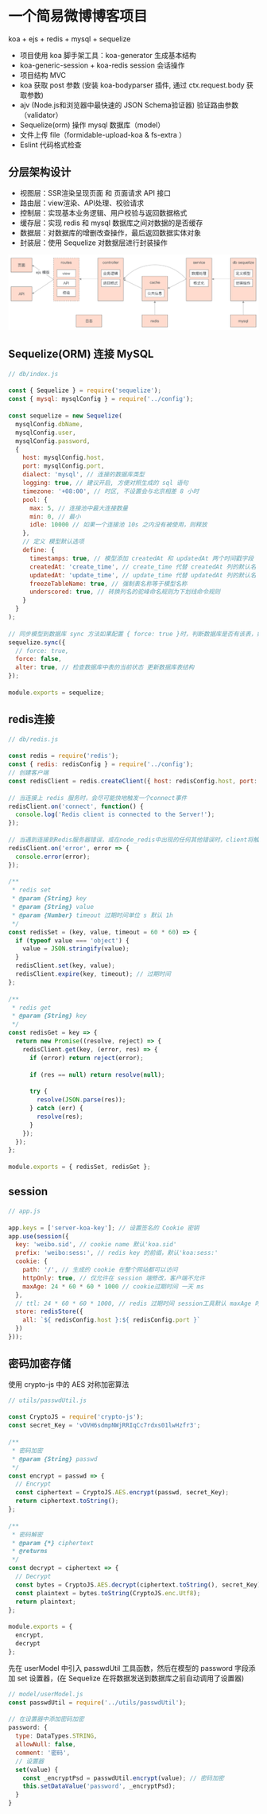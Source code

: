 # 一个简易微博博客项目

koa + ejs + redis + mysql + sequelize

- 项目使用 koa 脚手架工具：koa-generator 生成基本结构
- koa-generic-session + koa-redis session 会话操作
- 项目结构 MVC
- koa 获取 post 参数 (安装 koa-bodyparser 插件, 通过 ctx.request.body 获取参数)
- ajv (Node.js和浏览器中最快速的 JSON Schema验证器) 验证路由参数（validator）
- Sequelize(orm) 操作 mysql 数据库（model）
- 文件上传 file（formidable-upload-koa & fs-extra ）
- Eslint 代码格式检查

## 分层架构设计

- 视图层：SSR渲染呈现页面 和 页面请求 API 接口
- 路由层：view渲染、API处理、校验请求
- 控制层：实现基本业务逻辑、用户校验与返回数据格式
- 缓存层：实现 redis 和 mysql 数据库之间对数据的是否缓存
- 数据层：对数据库的增删改查操作，最后返回数据实体对象
- 封装层：使用 Sequelize 对数据层进行封装操作

![image](./public/img/mvc.png)

## Sequelize(ORM) 连接 MySQL

```js
// db/index.js

const { Sequelize } = require('sequelize');
const { mysql: mysqlConfig } = require('../config');

const sequelize = new Sequelize(
  mysqlConfig.dbName,
  mysqlConfig.user,
  mysqlConfig.password,
  {
    host: mysqlConfig.host,
    port: mysqlConfig.port,
    dialect: 'mysql', // 连接的数据库类型
    logging: true, // 建议开启, 方便对照生成的 sql 语句
    timezone: '+08:00', // 时区, 不设置会与北京相差 8 小时
    pool: {
      max: 5, // 连接池中最大连接数量
      min: 0, // 最小
      idle: 10000 // 如果一个连接池 10s 之内没有被使用，则释放
    },
    // 定义 模型默认选项
    define: {
      timestamps: true, // 模型添加 createdAt 和 updatedAt 两个时间戳字段
      createdAt: 'create_time', // create_time 代替 createdAt 列的默认名
      updatedAt: 'update_time', // update_time 代替 updatedAt 列的默认名
      freezeTableName: true, // 强制表名称等于模型名称
      underscored: true, // 转换列名的驼峰命名规则为下划线命令规则
    }
  }
);

// 同步模型到数据库 sync 方法如果配置 { force: true }时，判断数据库是否有该表，如果有则会删除表，再重建。
sequelize.sync({
  // force: true,
  force: false,
  alter: true, // 检查数据库中表的当前状态 更新数据库表结构
});

module.exports = sequelize;
```

## redis连接

```js
// db/redis.js

const redis = require('redis');
const { redis: redisConfig } = require('../config');
// 创建客户端
const redisClient = redis.createClient({ host: redisConfig.host, port: redisConfig.port });

// 当连接上 redis 服务时，会尽可能快地触发一个connect事件
redisClient.on('connect', function() {
  console.log('Redis client is connected to the Server!');
});

// 当遇到连接到Redis服务器错误，或在node_redis中出现的任何其他错误时，client将触发error事件
redisClient.on('error', error => {
  console.error(error);
});

/**
 * redis set
 * @param {String} key 
 * @param {String} value 
 * @param {Number} timeout 过期时间单位 s 默认 1h
 */
const redisSet = (key, value, timeout = 60 * 60) => {
  if (typeof value === 'object') {
    value = JSON.stringify(value);
  }
  redisClient.set(key, value);
  redisClient.expire(key, timeout); // 过期时间
};

/**
 * redis get
 * @param {String} key 
 */
const redisGet = key => {
  return new Promise((resolve, reject) => {
    redisClient.get(key, (error, res) => {
      if (error) return reject(error);

      if (res == null) return resolve(null);

      try {
        resolve(JSON.parse(res));
      } catch (err) {
        resolve(res);
      }
    });
  });
};

module.exports = { redisSet, redisGet };
```

## session

```js
// app.js

app.keys = ['server-koa-key']; // 设置签名的 Cookie 密钥
app.use(session({
  key: 'weibo.sid', // cookie name 默认'koa.sid'
  prefix: 'weibo:sess:', // redis key 的前缀，默认'koa:sess:'
  cookie: {
    path: '/', // 生成的 cookie 在整个网站都可以访问
    httpOnly: true, // 仅允许在 session 端修改，客户端不允许
    maxAge: 24 * 60 * 60 * 1000 // cookie过期时间 一天 ms
  },
  // ttl: 24 * 60 * 60 * 1000, // redis 过期时间 session工具默认 maxAge 时间，不需要手动添加
  store: redisStore({
    all: `${ redisConfig.host }:${ redisConfig.port }`
  })
}));
```

## 密码加密存储

使用 crypto-js 中的 AES 对称加密算法

```js
// utils/passwdUtil.js

const CryptoJS = require('crypto-js');
const secret_Key = 'vOVH6sdmpNWjRRIqCc7rdxs01lwHzfr3';

/**
 * 密码加密
 * @param {String} passwd 
 */
const encrypt = passwd => {
  // Encrypt
  const ciphertext = CryptoJS.AES.encrypt(passwd, secret_Key);
  return ciphertext.toString();
};

/**
 * 密码解密
 * @param {*} ciphertext 
 * @returns 
 */
const decrypt = ciphertext => {
  // Decrypt
  const bytes = CryptoJS.AES.decrypt(ciphertext.toString(), secret_Key);
  const plaintext = bytes.toString(CryptoJS.enc.Utf8);
  return plaintext;
};

module.exports = {
  encrypt,
  decrypt
};
```
先在 userModel 中引入 passwdUtil 工具函数，然后在模型的 password 字段添加 set 设置器，(在 Sequelize 在将数据发送到数据库之前自动调用了设置器)
```js
// model/userModel.js
const passwdUtil = require('../utils/passwdUtil');

// 在设置器中添加密码加密
password: {
  type: DataTypes.STRING,
  allowNull: false,
  comment: '密码',
  // 设置器
  set(value) {
    const _encryptPsd = passwdUtil.encrypt(value); // 密码加密
    this.setDataValue('password', _encryptPsd);
  }
}
```
